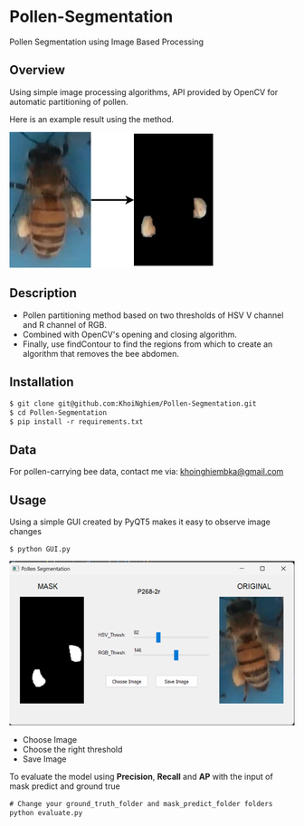 # Pollen-Segmentation
 Pollen Segmentation using Image Based Processing
## Overview
Using simple image processing algorithms, API provided by OpenCV for automatic partitioning of pollen.

Here is an example result using the method.

![Example](https://github.com/KhoiNghiem/Pollen-Segmentation/blob/main/Images/Pollen_Segment.jpg)

## Description
* Pollen partitioning method based on two thresholds of HSV V channel and R channel of RGB.
* Combined with OpenCV's opening and closing algorithm.
* Finally, use findContour to find the regions from which to create an algorithm that removes the bee abdomen.

## Installation
```
$ git clone git@github.com:KhoiNghiem/Pollen-Segmentation.git
$ cd Pollen-Segmentation
$ pip install -r requirements.txt
```

## Data
For pollen-carrying bee data, contact me via: khoinghiembka@gmail.com

## Usage
Using a simple GUI created by PyQT5 makes it easy to observe image changes
```
$ python GUI.py
```
![GUI](https://github.com/KhoiNghiem/Pollen-Segmentation/blob/main/Images/GUI.png)

* Choose Image
* Choose the right threshold
* Save Image
  
To evaluate the model using **Precision**, **Recall** and **AP** with the input of mask predict and ground true
```
# Change your ground_truth_folder and mask_predict_folder folders
python evaluate.py
```
